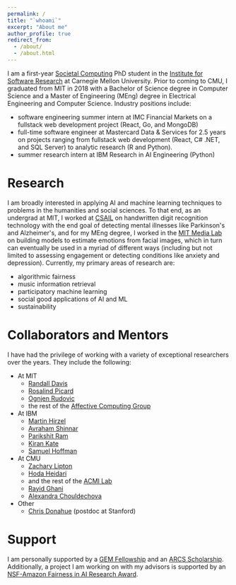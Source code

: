 ```yaml
---
permalink: /
title: "`whoami`"
excerpt: "About me"
author_profile: true
redirect_from: 
  - /about/
  - /about.html
---
```


I am a first-year [Societal Computing](https://sc.cs.cmu.edu/) PhD student in the [Institute for Software Research](https://www.isri.cmu.edu/) at Carnegie Mellon University. Prior to coming to CMU, I graduated from MIT in 2018 with a Bachelor of Science degree in Computer Science and a Master of Engineering (MEng) degree in Electrical Engineering and Computer Science. Industry positions include:

* software engineering summer intern at IMC Financial Markets on a fullstack web development project (React, Go, and MongoDB)
* full-time software engineer at Mastercard Data & Services for 2.5 years on projects ranging from fullstack web development (React, C# .NET, and SQL Server) to analytic research (R and Python).
* summer research intern at IBM Research in AI Engineering (Python)

Research
======
I am broadly interested in applying AI and machine learning techniques to problems in the humanities and social sciences. To that end, as an undergrad at MIT, I worked at [CSAIL](https://www.csail.mit.edu/) on handwritten digit recognition technology with the end goal of detecting mental illnesses like Parkinson's and Alzheimer's, and for my MEng degree, I worked in the [MIT Media Lab](https://www.media.mit.edu/) on building models to estimate emotions from facial images, which in turn can eventually be used in a myriad of different ways (including but not limited to assessing engagement or detecting conditions like anxiety and depression). Currently, my primary areas of research are:

* algorithmic fairness
* music information retrieval
* participatory machine learning
* social good applications of AI and ML
* sustainability

Collaborators and Mentors
======
I have had the privilege of working with a variety of exceptional researchers over the years. They include the following:
* At MIT
  * [Randall Davis](http://people.csail.mit.edu/davis/)
  * [Rosalind Picard](https://web.media.mit.edu/~picard/)
  * [Ognjen Rudovic](https://www.media.mit.edu/people/orudovic/overview/)
  * the rest of the [Affective Computing Group](https://www.media.mit.edu/groups/affective-computing/overview/)
* At IBM
  * [Martin Hirzel](http://hirzels.com/martin/)
  * [Avraham Shinnar](https://www.researchgate.net/profile/Avraham-Shinnar-2)
  * [Parikshit Ram](https://rithram.github.io/)
  * [Kiran Kate](https://researcher.watson.ibm.com/researcher/view.php?person=us-kakate)
  * [Samuel Hoffman](https://www.researchgate.net/profile/Samuel-Hoffman)
* At CMU
  * [Zachary Lipton](http://zacklipton.com/)
  * [Hoda Heidari](https://www.cs.cmu.edu/~hheidari/)
  * and the rest of the [ACMI Lab](https://acmilab.org/people/)
  * [Rayid Ghani](http://www.rayidghani.com/)
  * [Alexandra Chouldechova](http://www.andrew.cmu.edu/user/achoulde/)
* Other
  * [Chris Donahue](https://chrisdonahue.com/) (postdoc at Stanford)

Support
======
I am personally supported by a [GEM Fellowship](https://gemfellowship.org/) and an [ARCS Scholarship](https://arcsfoundation.org/). Additionally, a project I am working on with my advisors is supported by an [NSF-Amazon Fairness in AI Research Award](https://nsf.gov/awardsearch/showAward?AWD_ID=2040929&HistoricalAwards=false).